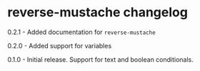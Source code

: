 # reverse-mustache changelog
0.2.1 - Added documentation for `reverse-mustache`

0.2.0 - Added support for variables

0.1.0 - Initial release. Support for text and boolean conditionals.
